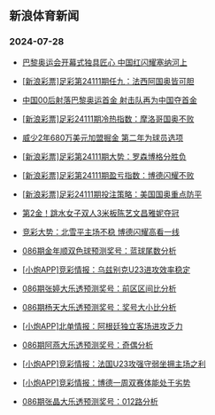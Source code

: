 ## 新浪体育新闻 
### 2024-07-28

+ [巴黎奥运会开幕式独具匠心 中国红闪耀塞纳河上](https://sports.sina.com.cn/others/others/2024-07-27/doc-incfpncm6777783.shtml)

+ [[新浪彩票]足彩第24111期任九：法西阿国奥皆可胆](https://sports.sina.com.cn/l/2024-07-27/doc-incfpncp3565553.shtml)

+ [中国00后射落巴黎奥运首金 射击队再为中国夺首金](https://sports.sina.com.cn/others/shoot/2024-07-27/doc-incfqihw4192461.shtml)

+ [[新浪彩票]足彩24111期冷热指数：摩洛哥国奥不败](https://sports.sina.com.cn/l/2024-07-27/doc-incfpnck1373643.shtml)

+ [威少2年680万美元加盟掘金 第二年为球员选项](https://sports.sina.com.cn/basketball/nba/2024-07-27/doc-incfpfvk4710857.shtml)

+ [[新浪彩票]足彩第24111期大势：罗森博格分胜负](https://sports.sina.com.cn/l/2024-07-27/doc-incfpnck1371543.shtml)

+ [[新浪彩票]足彩第24111期盈亏指数：博德闪耀不败](https://sports.sina.com.cn/l/2024-07-27/doc-incfpncm6789461.shtml)

+ [[新浪彩票]足彩24111期投注策略：美国国奥重点防平](https://sports.sina.com.cn/l/2024-07-27/doc-incfpnck1373071.shtml)

+ [第2金！跳水女子双人3米板陈艺文昌雅妮夺冠](https://sports.sina.com.cn/others/diving/2024-07-27/doc-incfqpqw0844423.shtml)

+ [竞彩大势：北雪平主场不稳 博德闪耀高看一线](https://sports.sina.com.cn/l/2024-07-27/doc-incfpncp3564790.shtml)

+ [086期金年顺双色球预测奖号：蓝球尾数分析](https://sports.sina.com.cn/l/2024-07-27/doc-incfnekc4179657.shtml)

+ [[小炮APP]竞彩情报：乌兹别克U23进攻效率稳定](https://sports.sina.com.cn/l/2024-07-27/doc-incfpwtf6573777.shtml)

+ [086期张婷大乐透预测奖号：前区区间比分析](https://sports.sina.com.cn/l/2024-07-27/doc-incfneiy1961085.shtml)

+ [086期杨天大乐透预测奖号：奖号大小比分析](https://sports.sina.com.cn/l/2024-07-27/doc-incfpwtf6582342.shtml)

+ [[小炮APP]北单情报：阿根廷独立客场进攻乏力](https://sports.sina.com.cn/l/2024-07-27/doc-incfpwti3353759.shtml)

+ [086期阿燕大乐透预测奖号：奇偶分析](https://sports.sina.com.cn/l/2024-07-27/doc-incfpwtf6582249.shtml)

+ [[小炮APP]竞彩情报：法国U23攻强守弱坐拥主场之利](https://sports.sina.com.cn/l/2024-07-27/doc-incfpwta4385665.shtml)

+ [[小炮APP]竞彩情报：博德一周双赛体能处于劣势](https://sports.sina.com.cn/l/2024-07-27/doc-incfpwtf6573431.shtml)

+ [086期张晶大乐透预测奖号：012路分析](https://sports.sina.com.cn/l/2024-07-27/doc-incfneiw5182113.shtml)

